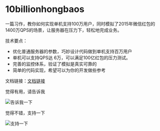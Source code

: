 # 10billionhongbaos

  一篇习作，教你如何实现单机支持100万用户，同时模拟了2015年微信红包的1400万QPS的场景，让服务器在压力下，轻松地完成业务。
  
  技术要点：
  
  *  优化普通服务器的参数，巧妙设计代码做到单机支持百万用户
  *  单机可以支持QPS达 6万，可以满足100亿红包的压力测试。
  *  完善的监控体系，验证了模拟是真实可靠的
  *  简单的代码实现，希望可以为你的开发做些参考

文档链接：[文档链接]( https://github.com/xiaojiaqi/10billionhongbaos/wiki/%E6%89%9B%E4%BD%8F100%E4%BA%BF%E6%AC%A1%E8%AF%B7%E6%B1%82%EF%BC%9F%E6%88%91%E4%BB%AC%E6%9D%A5%E8%AF%95%E4%B8%80%E8%AF%95)

觉得有用，请告诉我

![告诉我一下](https://raw.githubusercontent.com/xiaojiaqi/fakewechat/master/images/testing/donate/0.01.png)

觉得不错，支持一下

![支持一下](https://raw.githubusercontent.com/xiaojiaqi/fakewechat/master/images/testing/donate/1.00.png)
